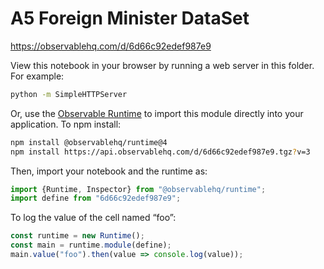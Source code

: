 # A5 Foreign Minister DataSet

https://observablehq.com/d/6d66c92edef987e9

View this notebook in your browser by running a web server in this folder. For
example:

~~~sh
python -m SimpleHTTPServer
~~~

Or, use the [Observable Runtime](https://github.com/observablehq/runtime) to
import this module directly into your application. To npm install:

~~~sh
npm install @observablehq/runtime@4
npm install https://api.observablehq.com/d/6d66c92edef987e9.tgz?v=3
~~~

Then, import your notebook and the runtime as:

~~~js
import {Runtime, Inspector} from "@observablehq/runtime";
import define from "6d66c92edef987e9";
~~~

To log the value of the cell named “foo”:

~~~js
const runtime = new Runtime();
const main = runtime.module(define);
main.value("foo").then(value => console.log(value));
~~~
